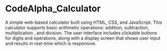 # CodeAlpha_Calculator
A simple web-based calculator built using HTML, CSS, and JavaScript. This calculator supports basic arithmetic operations: addition, subtraction, multiplication , and division. The user interface includes clickable buttons for digits and operations, along with a display screen that shows user input and results in real-time which is responsive. 
